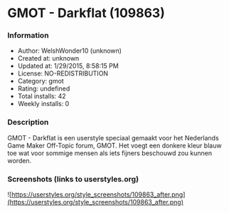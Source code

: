 # GMOT - Darkflat (109863)

### Information
- Author: WelshWonder10 (unknown)
- Created at: unknown
- Updated at: 1/29/2015, 8:58:15 PM
- License: NO-REDISTRIBUTION
- Category: gmot
- Rating: undefined
- Total installs: 42
- Weekly installs: 0


### Description
GMOT - Darkflat is een userstyle speciaal gemaakt voor het Nederlands Game Maker Off-Topic forum, GMOT. Het voegt een donkere kleur blauw toe wat voor sommige mensen als iets fijners beschouwd zou kunnen worden.


### Screenshots (links to userstyles.org)
![https://userstyles.org/style_screenshots/109863_after.png](https://userstyles.org/style_screenshots/109863_after.png)


